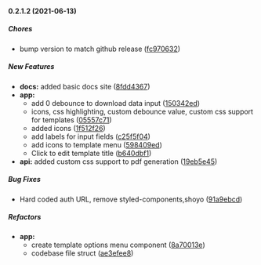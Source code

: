 #### 0.2.1.2 (2021-06-13)

##### Chores

*  bump version to match github release ([fc970632](https://github.com/soulsam480/pdf-donkey/commit/fc97063286f0577759f30c1196421f6467860a7c))

##### New Features

* **docs:**  added basic docs site ([8fdd4367](https://github.com/soulsam480/pdf-donkey/commit/8fdd43672e09433043d7b9348a3ecb155356d6ff))
* **app:**
  *  add 0 debounce to download data input ([150342ed](https://github.com/soulsam480/pdf-donkey/commit/150342ed6d1f615d4196fc5be71466af5ddf2245))
  *  icons, css highlighting, custom debounce value, custom css support for templates ([05557c71](https://github.com/soulsam480/pdf-donkey/commit/05557c7122b23db9e551df012b6d0f5f339cb175))
  *  added icons ([1f512f26](https://github.com/soulsam480/pdf-donkey/commit/1f512f2647c72053691f2d06442f4a16e712a43f))
  *  add labels for input fields ([c25f5f04](https://github.com/soulsam480/pdf-donkey/commit/c25f5f0435f99812c4386f196aeab046f30a73e3))
  *  add icons to template menu ([598409ed](https://github.com/soulsam480/pdf-donkey/commit/598409edc588813fd865d33caf735f9a43e9abc6))
  *  Click to edit template title ([b640dbf1](https://github.com/soulsam480/pdf-donkey/commit/b640dbf124fccbd79f711f294ecbeb73c55e41f3))
* **api:**  added custom css support to pdf generation ([19eb5e45](https://github.com/soulsam480/pdf-donkey/commit/19eb5e45bf41ed95cf0ad7d6fb069a47a9574398))

##### Bug Fixes

*  Hard coded auth URL, remove styled-components,shoyo ([91a9ebcd](https://github.com/soulsam480/pdf-donkey/commit/91a9ebcd01c7b468980f9658841ea551eb62a38f))

##### Refactors

* **app:**
  *  create template options menu component ([8a70013e](https://github.com/soulsam480/pdf-donkey/commit/8a70013e07524a82ee4d2d386b4d030b8562e268))
  *  codebase file struct ([ae3efee8](https://github.com/soulsam480/pdf-donkey/commit/ae3efee8448067d1cc158a1441b61e1df9371bf6))

